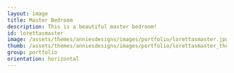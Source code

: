 ```yaml
---
layout: image
title: Master Bedroom
description: This is a beautiful master bedroom!
id: lorettasmaster
image: /assets/themes/anniesdesigns/images/portfolio/lorettasmaster.jpg
thumb: /assets/themes/anniesdesigns/images/portfolio/lorettasmaster_thumb.jpg
group: portfolio
orientation: horizontal
---
```

